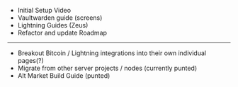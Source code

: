 - Initial Setup Video
- Vaultwarden guide (screens)
- Lightning Guides (Zeus)
- Refactor and update Roadmap
---
- Breakout Bitcoin / Lightning integrations into their own individual pages(?)
- Migrate from other server projects / nodes (currently punted)
- Alt Market Build Guide (punted)
